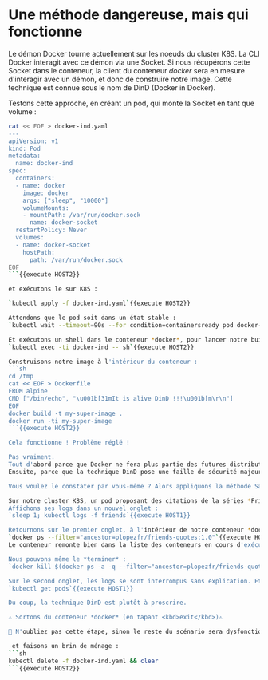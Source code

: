 # Une méthode dangereuse, mais qui fonctionne

Le démon Docker tourne actuellement sur les noeuds du cluster K8S. La CLI Docker interagit avec ce démon via une Socket. Si nous récupérons cette Socket dans le conteneur, la client du conteneur *docker* sera en mesure d'interagir avec un démon, et donc de construire notre image.
Cette technique est connue sous le nom de DinD (Docker in Docker).

Testons cette approche, en créant un pod, qui monte la Socket en tant que volume :
```sh
cat << EOF > docker-ind.yaml
---
apiVersion: v1
kind: Pod
metadata:
  name: docker-ind
spec:
  containers:
  - name: docker
    image: docker
    args: ["sleep", "10000"]
    volumeMounts:
    - mountPath: /var/run/docker.sock
      name: docker-socket
  restartPolicy: Never
  volumes:
  - name: docker-socket
    hostPath:
      path: /var/run/docker.sock
EOF
```{{execute HOST2}}

et exécutons le sur K8S :

`kubectl apply -f docker-ind.yaml`{{execute HOST2}}

Attendons que le pod soit dans un état stable :
`kubectl wait --timeout=90s --for condition=containersready pod docker-ind`{{execute HOST1}}

Et exécutons un shell dans le conteneur *docker*, pour lancer notre build :
`kubectl exec -ti docker-ind -- sh`{{execute HOST2}}

Construisons notre image à l'intérieur du conteneur :
```sh
cd /tmp
cat << EOF > Dockerfile
FROM alpine
CMD ["/bin/echo", "\u001b[31mIt is alive DinD !!!\u001b[m\r\n"]
EOF
docker build -t my-super-image .
docker run -ti my-super-image
```{{execute HOST2}}

Cela fonctionne ! Problème réglé !

Pas vraiment.
Tout d'abord parce que Docker ne fera plus partie des futures distributions K8S.
Ensuite, parce que la technique DinD pose une faille de sécurité majeure : accéder au démon Docker de l'hôte depuis un conteneur peut conduire à des effets de bords a minima gênants.

Vous voulez le constater par vous-même ? Alors appliquons la méthode Saint Thomas (qui ne croit que ce qu'il voit).

Sur notre cluster K8S, un pod proposant des citations de la séries *Friends* s'exécute.
Affichons ses logs dans un nouvel onglet :
`sleep 1; kubectl logs -f friends`{{execute HOST1}}

Retournons sur le premier onglet, à l'intérieur de notre conteneur *docker*. Nous pouvons requêter le démon du noeud K8S, via la Socket montée en volume. Cherchons notre conteneur *friends* :
`docker ps --filter="ancestor=plopezfr/friends-quotes:1.0"`{{execute HOST2}}
Le conteneur remonte bien dans la liste des conteneurs en cours d'exécution, nous avons donc accès à tous les conteneurs du noeud.

Nous pouvons même le *terminer* :
`docker kill $(docker ps -a -q --filter="ancestor=plopezfr/friends-quotes:1.0" --format="{{.ID}}")`{{execute HOST2}}

Sur le second onglet, les logs se sont interrompus sans explication. Et le statut du pod est édifiant :
`kubectl get pods`{{execute HOST1}}

Du coup, la technique DinD est plutôt à proscrire.

⚠️ Sortons du conteneur *docker* (en tapant <kbd>exit</kbd>)⚠️

🚩 N'oubliez pas cette étape, sinon le reste du scénario sera dysfonctionnel.

 et faisons un brin de ménage :
```sh
kubectl delete -f docker-ind.yaml && clear
```{{execute HOST2}}
